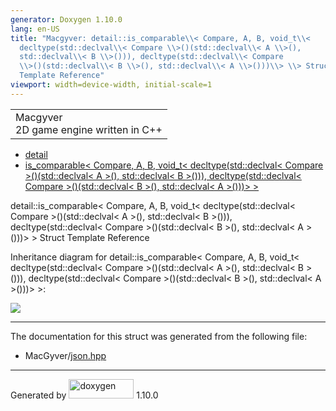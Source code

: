 ```yaml
---
generator: Doxygen 1.10.0
lang: en-US
title: "Macgyver: detail::is_comparable\\< Compare, A, B, void_t\\<
  decltype(std::declval\\< Compare \\>()(std::declval\\< A \\>(),
  std::declval\\< B \\>())), decltype(std::declval\\< Compare
  \\>()(std::declval\\< B \\>(), std::declval\\< A \\>()))\\> \\> Struct
  Template Reference"
viewport: width=device-width, initial-scale=1
---
```


<div id="top">

<div id="titlearea">

<table data-cellspacing="0" data-cellpadding="0">
<colgroup>
<col style="width: 100%" />
</colgroup>
<tbody>
<tr id="projectrow" class="odd">
<td id="projectalign"><div id="projectname">
Macgyver
</div>
<div id="projectbrief">
2D game engine written in C++
</div></td>
</tr>
</tbody>
</table>

</div>

<div id="main-nav">

</div>

<div id="nav-path" class="navpath">

- <a href="namespacedetail.html" class="el">detail</a>
- <a
  href="structdetail_1_1is__comparable_3_01_compare_00_01_a_00_01_b_00_01void__t_3_01decltype_07std_1_1d1335caac8ed6d774dd842c8360097f7d.html"
  class="el">is_comparable&lt; Compare, A, B, void_t&lt;
  decltype(std::declval&lt; Compare &gt;()(std::declval&lt; A &gt;(),
  std::declval&lt; B &gt;())), decltype(std::declval&lt; Compare
  &gt;()(std::declval&lt; B &gt;(), std::declval&lt; A &gt;()))&gt;
  &gt;</a>

</div>

</div>

<div class="header">

<div class="headertitle">

<div class="title">

detail::is_comparable\< Compare, A, B, void_t\< decltype(std::declval\<
Compare \>()(std::declval\< A \>(), std::declval\< B \>())),
decltype(std::declval\< Compare \>()(std::declval\< B \>(),
std::declval\< A \>()))\> \> Struct Template Reference

</div>

</div>

</div>

<div class="contents">

<div class="dynheader">

Inheritance diagram for detail::is_comparable\< Compare, A, B, void_t\<
decltype(std::declval\< Compare \>()(std::declval\< A \>(),
std::declval\< B \>())), decltype(std::declval\< Compare
\>()(std::declval\< B \>(), std::declval\< A \>()))\> \>:

</div>

<div class="dyncontent">

<div class="center">

![](structdetail_1_1is__comparable_3_01_compare_00_01_a_00_01_b_00_01void__t_3_01decltype_07std_1_1d1335caac8ed6d774dd842c8360097f7d.png)

</div>

</div>

------------------------------------------------------------------------

The documentation for this struct was generated from the following file:

- MacGyver/<a href="json_8hpp_source.html" class="el">json.hpp</a>

</div>

------------------------------------------------------------------------

<span class="small">Generated
by [<img src="doxygen.svg" class="footer" width="104" height="31"
alt="doxygen" />](https://www.doxygen.org/index.html) 1.10.0</span>
